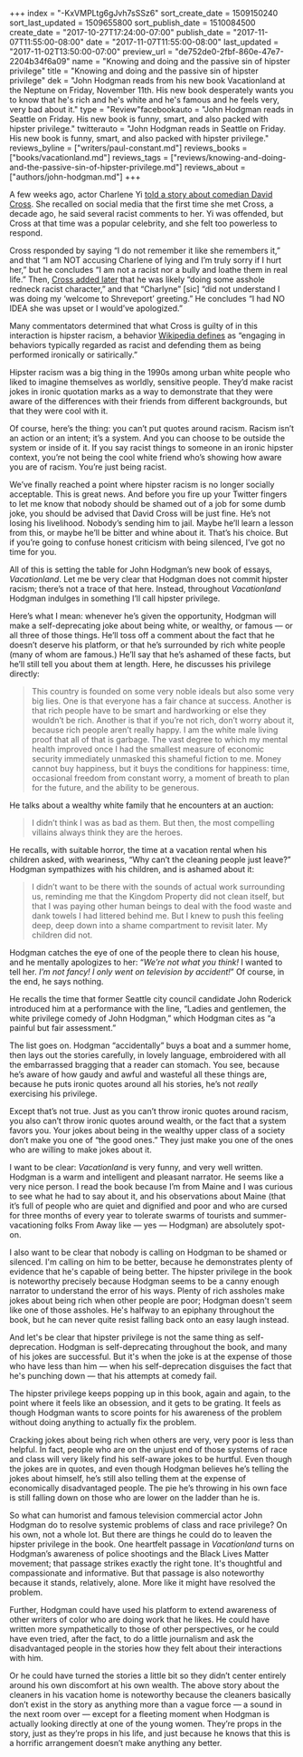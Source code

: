 +++
index = "-KxVMPLtg6gJvh7sSSz6"
sort_create_date = 1509150240
sort_last_updated = 1509655800
sort_publish_date = 1510084500
create_date = "2017-10-27T17:24:00-07:00"
publish_date = "2017-11-07T11:55:00-08:00"
date = "2017-11-07T11:55:00-08:00"
last_updated = "2017-11-02T13:50:00-07:00"
preview_url = "de752de0-2fbf-860e-47e7-2204b34f6a09"
name = "Knowing and doing and the passive sin of hipster privilege"
title = "Knowing and doing and the passive sin of hipster privilege"
dek = "John Hodgman reads from his new book Vacationland at the Neptune on Friday, November 11th. His new book desperately wants you to know that he's rich and he's white and he's famous and he feels very, very bad about it."
type = "Review"facebookauto = "John Hodgman reads in Seattle on Friday. His new book is funny, smart, and also packed with hipster privilege."
twitterauto = "John Hodgman reads in Seattle on Friday. His new book is funny, smart, and also packed with hipster privilege."
reviews_byline = ["writers/paul-constant.md"]
reviews_books = ["books/vacationland.md"]
reviews_tags = ["reviews/knowing-and-doing-and-the-passive-sin-of-hipster-privilege.md"]
reviews_about = ["authors/john-hodgman.md"]
+++

A few weeks ago, actor Charlene Yi [told a story about comedian David Cross]( https://www.huffingtonpost.com/entry/david-cross-responded-to-charlyne-yi-like-so-many-white-men-do_us_59e780d7e4b08f9f9edc33d2). She recalled on social media that the first time she met Cross, a decade ago, he said several racist comments to her. Yi was offended, but Cross at that time was a popular celebrity, and she felt too powerless to respond.

Cross responded by saying “I do not remember it like she remembers it,” and that “I am NOT accusing Charlene of lying and I’m truly sorry if I hurt her,” but he concludes “I am not a racist nor a bully and loathe them in real life.” Then, [Cross added later](http://ew.com/tv/2017/10/19/david-cross-racist-comments-character/) that he was likely “doing some asshole redneck racist character,” and that “Charlyne” [sic] “did not understand I was doing my ‘welcome to Shreveport’ greeting.” He concludes “I had NO IDEA she was upset or I would’ve apologized.”

Many commentators determined that what Cross is guilty of in this interaction is hipster racism, a behavior [Wikipedia defines](https://en.wikipedia.org/wiki/Hipster_racism) as “engaging in behaviors typically regarded as racist and defending them as being performed ironically or satirically.” 

Hipster racism was a big thing in the 1990s among urban white people who liked to imagine themselves as worldly, sensitive people. They’d make racist jokes in ironic quotation marks as a way to demonstrate that they were aware of the differences with their friends from different backgrounds, but that they were cool with it. 

Of course, here’s the thing: you can’t put quotes around racism. Racism isn’t an action or an intent; it’s a system. And you can choose to be outside the system or inside of it. If you say racist things to someone in an ironic hipster context, you’re not being the cool white friend who’s showing how aware you are of racism. You’re just being racist.

We’ve finally reached a point where hipster racism is no longer socially acceptable. This is great news. And before you fire up your Twitter fingers to let me know that nobody should be shamed out of a job for some dumb joke, you should be advised that David Cross will be just fine. He’s not losing his livelihood. Nobody’s sending him to jail. Maybe he’ll learn a lesson from this, or maybe he’ll be bitter and whine about it. That’s his choice. But if you’re going to confuse honest criticism with being silenced, I’ve got no time for you.

<div class="break"></div>

All of this is setting the table for John Hodgman’s new book of essays, *Vacationland*. Let me be very clear that Hodgman does not commit hipster racism; there’s not a trace of that here. Instead, throughout *Vacationland* Hodgman indulges in something I’ll call hipster privilege.

Here’s what I mean: whenever he’s given the opportunity, Hodgman will make a self-deprecating joke about being white, or wealthy, or famous — or all three of those things. He’ll toss off a comment about the fact that he doesn’t deserve his platform, or that he’s surrounded by rich white people (many of whom are famous.) He’ll say that he’s ashamed of these facts, but he’ll still tell you about them at length. Here, he discusses his privilege directly:

<blockquote>This country is founded on some very noble ideals but also some very big lies. One is that everyone has a fair chance at success. Another is that rich people have to be smart and hardworking or else they wouldn’t be rich. Another is that if you’re not rich, don’t worry about it, because rich people aren’t really happy. I am the white male living proof that all of that is garbage. The vast degree to which my mental health improved once I had the smallest measure of economic security immediately unmasked this shameful fiction to me. Money cannot buy happiness, but it buys the conditions for happiness: time, occasional freedom from constant worry, a moment of breath to plan for the future, and the ability to be generous.</blockquote>

He talks about a wealthy white family that he encounters at an auction:

<blockquote>I didn’t think I was as bad as them. But then, the most compelling villains always think they are the heroes.</blockquote>

He recalls, with suitable horror, the time at a vacation rental when his children asked, with weariness, “Why can’t the cleaning people just leave?” Hodgman sympathizes with his children, and is ashamed about it:

<blockquote>I didn’t want to be there with the sounds of actual work surrounding us, reminding me that the Kingdom Property did not clean itself, but that I was paying other human beings to deal with the food waste and dank towels I had littered behind me. But I knew to push this feeling deep, deep down into a shame compartment to revisit later. My children did not.</blockquote>

Hodgman catches the eye of one of the people there to clean his house, and he mentally apologizes to her: “*We’re not what you think!* I wanted to tell her. *I’m not fancy! I only went on television by accident!*” Of course, in the end, he says nothing.

He recalls the time that former Seattle city council candidate John Roderick introduced him at a performance with the line, “Ladies and gentlemen, the white privilege comedy of John Hodgman,” which Hodgman cites as “a painful but fair assessment.”

The list goes on. Hodgman “accidentally” buys a boat and a summer home, then lays out the stories carefully, in lovely language, embroidered with all the embarrassed bragging that a reader can stomach. You see, because he’s aware of how gaudy and awful and wasteful all these things are, because he puts ironic quotes around all his stories, he’s not *really* exercising his privilege. 

Except that’s not true. Just as you can’t throw ironic quotes around racism, you also can’t throw ironic quotes around wealth, or the fact that a system favors you. Your jokes about being in the wealthy upper class of a society don’t make you one of “the good ones.” They just make you one of the ones who are willing to make jokes about it.

<div class="break"></div>


I want to be clear: *Vacationland* is very funny, and very well written. Hodgman is a warm and intelligent and pleasant narrator. He seems like a very nice person. I read the book because I’m from Maine and I was curious to see what he had to say about it, and his observations about Maine (that it’s full of people who are quiet and dignified and poor and who are cursed for three months of every year to tolerate swarms of tourists and summer-vacationing folks From Away like — yes — Hodgman) are absolutely spot-on. 

I also want to be clear that nobody is calling on Hodgman to be shamed or silenced. I'm calling on him to be better, because he demonstrates plenty of evidence that he's capable of being better. The hipster privilege in the book is noteworthy precisely because Hodgman seems to be a canny enough narrator to understand the error of his ways. Plenty of rich assholes make jokes about being rich when other people are poor; Hodgman doesn't seem like one of those assholes. He's halfway to an epiphany throughout the book, but he can never quite resist falling back onto an easy laugh instead.

And let's be clear that hipster privilege is not the same thing as self-deprecation. Hodgman is self-deprecating throughout the book, and many of his jokes are successful. But it's when the joke is at the expense of those who have less than him — when his self-deprecation disguises the fact that he's punching down — that his attempts at comedy fail.

The hipster privilege keeps popping up in this book, again and again, to the point where it feels like an obsession, and it gets to be grating. It feels as though Hodgman wants to score points for his awareness of the problem without doing anything to actually fix the problem.

Cracking jokes about being rich when others are very, very poor is less than helpful. In fact, people who are on the unjust end of those systems of race and class will very likely find his self-aware jokes to be hurtful. Even though the jokes are in quotes, and even though Hodgman believes he’s telling the jokes about himself, he’s still also telling them at the expense of economically disadvantaged people. The pie he’s throwing in his own face is still falling down on those who are lower on the ladder than he is.

<div class="break"></div>

So what can humorist and famous television commercial actor John Hodgman do to resolve systemic problems of class and race privilege? On his own, not a whole lot. But there are things he could do to leaven the hipster privilege in the book. One heartfelt passage in *Vacationland* turns on Hodgman’s awareness of police shootings and the Black Lives Matter movement; that passage strikes exactly the right tone. It's thoughtful and compassionate and informative. But that passage is also noteworthy because it stands, relatively, alone. More like it might have resolved the problem.

Further, Hodgman could have used his platform to extend awareness of other writers of color who are doing work that he likes. He could have written more sympathetically to those of other perspectives, or he could have even tried, after the fact, to do a little journalism and ask the disadvantaged people in the stories how they felt about their interactions with him. 

Or he could have turned the stories a little bit so they didn’t center entirely around his own discomfort at his own wealth. The above story about the cleaners in his vacation home is noteworthy because the cleaners basically don’t exist in the story as anything more than a vague force — a sound in the next room over — except for a fleeting moment when Hodgman is actually looking directly at one of the young women. They’re props in the story, just as they’re props in his life, and just because he knows that this is a horrific arrangement doesn’t make anything any better.
